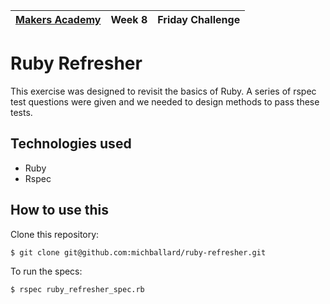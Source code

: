 | [Makers Academy](http://www.makersacademy.com) | Week 8 | Friday Challenge |
| ------ | ------ | ------ |

Ruby Refresher
==============

This exercise was designed to revisit the basics of Ruby.  A series of rspec test questions were given and we needed to design methods to pass these tests.  

Technologies used
-----------------
- Ruby
- Rspec

How to use this
---------------

Clone this repository:
```shell
$ git clone git@github.com:michballard/ruby-refresher.git
```

To run the specs:
```shell
$ rspec ruby_refresher_spec.rb
```